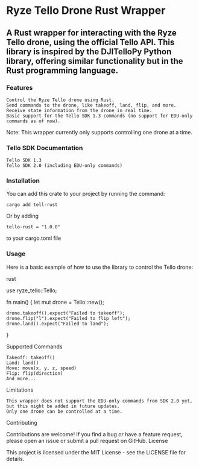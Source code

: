# Ryze Tello Drone Rust Wrapper

## A Rust wrapper for interacting with the Ryze Tello drone, using the official Tello API. This library is inspired by the DJITelloPy Python library, offering similar functionality but in the Rust programming language.
### Features

    Control the Ryze Tello drone using Rust.
    Send commands to the drone, like takeoff, land, flip, and more.
    Receive state information from the drone in real time.
    Basic support for the Tello SDK 1.3 commands (no support for EDU-only commands as of now).

Note: This wrapper currently only supports controlling one drone at a time.
### Tello SDK Documentation

    Tello SDK 1.3
    Tello SDK 2.0 (including EDU-only commands)

### Installation

You can add this crate to your project by running the command:

    cargo add tell-rust

Or by adding

    tello-rust = "1.0.0"

to your cargo.toml file

### Usage

Here is a basic example of how to use the library to control the Tello drone:

rust

use ryze_tello::Tello;

fn main() {
    let mut drone = Tello::new();
    
    drone.takeoff().expect("Failed to takeoff");
    drone.flip("l").expect("Failed to flip left");
    drone.land().expect("Failed to land");
}

Supported Commands

    Takeoff: takeoff()
    Land: land()
    Move: move(x, y, z, speed)
    Flip: flip(direction)
    And more...

Limitations

    This wrapper does not support the EDU-only commands from SDK 2.0 yet, but this might be added in future updates.
    Only one drone can be controlled at a time.

Contributing

Contributions are welcome! If you find a bug or have a feature request, please open an issue or submit a pull request on GitHub.
License

This project is licensed under the MIT License - see the LICENSE file for details.
